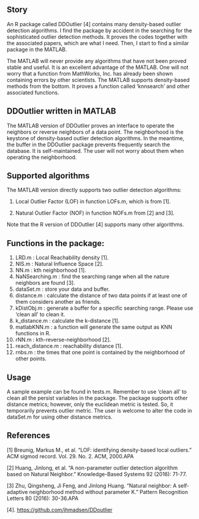 Story
-----

An R package called DDOutlier \[4\] contains many density-based outlier
detection algorithms. I find the package by accident in the searching
for the sophisticated outlier detection methods. It proves the codes
together with the associated papers, which are what I need. Then, I
start to find a similar package in the MATLAB.

The MATLAB will never provide any algorithms that have not been proved
stable and useful. It is an excellent advantage of the MATLAB. One will
not worry that a function from MathWorks, Inc. has already been shown
containing errors by other scientists. The MATLAB supports density-based
methods from the bottom. It proves a function called ‘knnsearch’ and
other associated functions.

DDOutlier written in MATLAB
---------------------------

The MATLAB version of DDOutlier proves an interface to operate the
neighbors or reverse neighbors of a data point. The neighborhood is the
keystone of density-based outlier detection algorithms. In the meantime,
the buffer in the DDOutlier package prevents frequently search the
database. It is self-maintained. The user will not worry about them when
operating the neighborhood.

Supported algorithms
--------------------

The MATLAB version directly supports two outlier detection algorithms:

1.  Local Outlier Factor (LOF) in function LOFs.m, which is from \[1\].

2.  Natural Outlier Factor (NOF) in function NOFs.m from \[2\] and
    \[3\].

Note that the R version of DDOutlier \[4\] supports many other
algorithms.

Functions in the package:
-------------------------

1.  LRD.m : Local Reachability density \[1\].
2.  NIS.m : Natural Influence Space \[2\].
3.  NN.m : kth neighborhood \[1\].
4.  NaNSearching.m : find the searching range when all the nature
    neighbors are found \[3\].
5.  dataSet.m : store your data and buffer.
6.  distance.m : calculate the distance of two data points if at least
    one of them considers another as friends.
7.  kDistObj.m : generate a buffer for a specific searching range.
    Please use ‘clean all’ to clean it.
8.  k\_distance.m : calculate the k-distance \[1\].
9.  matlabKNN.m : a function will generate the same output as KNN
    functions in R.
10. rNN.m : kth-reverse-neighborhood \[2\].
11. reach\_distance.m : reachability distance \[1\].
12. rnbs.m : the times that one point is contained by the neighborhood
    of other points.

Usage
-----

A sample example can be found in tests.m. Remember to use ‘clean all’ to
clean all the persist variables in the package. The package supports
other distance metrics; however, only the euclidean metric is tested.
So, it temporarily prevents outlier metric. The user is welcome to alter
the code in dataSet.m for using other distance metrics.

References
----------

\[1\] Breunig, Markus M., et al. “LOF: identifying density-based local
outliers.” ACM sigmod record. Vol. 29. No. 2. ACM, 2000.APA

\[2\] Huang, Jinlong, et al. “A non-parameter outlier detection
algorithm based on Natural Neighbor.” Knowledge-Based Systems 92 (2016):
71-77.

\[3\] Zhu, Qingsheng, Ji Feng, and Jinlong Huang. “Natural neighbor: A
self-adaptive neighborhood method without parameter K.” Pattern
Recognition Letters 80 (2016): 30-36.APA

\[4\].
<a href="https://github.com/jhmadsen/DDoutlier" class="uri">https://github.com/jhmadsen/DDoutlier</a>
